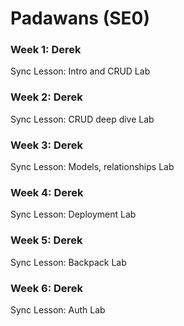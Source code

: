 # Padawans (SE0)
### Week 1: Derek
Sync Lesson: Intro and CRUD
Lab
### Week 2: Derek
Sync Lesson: CRUD deep dive
Lab
### Week 3: Derek 
Sync Lesson: Models, relationships
Lab
### Week 4:  Derek
Sync Lesson: Deployment
Lab
### Week 5: Derek
Sync Lesson: Backpack
Lab
### Week 6: Derek
Sync Lesson: Auth
Lab



